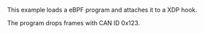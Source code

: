 This example loads a eBPF program and attaches it to a XDP hook.

The program drops frames with CAN ID 0x123.
